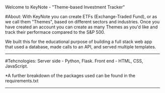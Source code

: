 Welcome to KeyNote - "Theme-based Investment Tracker"

#About:
With KeyNote you can create ETFs (Exchange-Traded Fund), or as we call them "Themes", based on different sectors and industries. Once you have created an account you can create as many Themes as you'd like and track their performace compared to the S&P 500.

We built this for the educational purpose of building a full stack web app that used a database, made calls to an API, and served multiple templates.
_______________________________________________________________________________________________________________________________

#Tehcnologies:
Server side - Python, Flask.
Front end - HTML, CSS, JavaScript.

*A further breakdown of the packages used can be found in the requirements.txt

_______________________________________________________________________________________________________________________________

